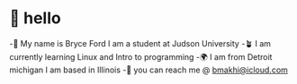 # 👋 hello
-🙋 My name is Bryce Ford I am a student at Judson University 
-🪴 I am currently learning Linux and Intro to programming
-🌍 I am from Detroit michigan I am based in Illinois
-📖 you can reach me @ bmakhi@icloud.com
